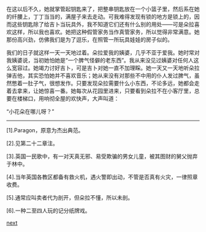 
在这以后不久，她就掌管起钥匙来了，把整串钥匙放在一个小篮子里，然后系在她的纤腰上，丁丁当当的，满屋子来去走动。可我难得发现有锁的地方是锁上的，因而这些钥匙除了给吉卜当玩具外，我不知道它们还有什么别的用处——可是朵拉喜欢这样，所以我也喜欢。她把这种假管家务当作真管家务，所以觉得非常满意。她那份高兴劲，仿佛我们是为了逗乐，在照管一所玩具娃娃的房子似的。

我们的日子就这样一天一天地过着。朵拉爱我的姨婆，几乎不亚于爱我。她时常对我姨婆说，当初她怕她是“一个脾气怪僻的老东西”。我从来没见过姨婆对任何人这么宽容过。她竭力讨好吉卜，可是吉卜对她一直不加理睬。她一天又一天地听朵拉弹吉他，其实恐怕她并不喜欢音乐；她从来没有对那些不中用的仆人发过脾气，虽然憋着一肚子气，很想发作。只要发现朵拉需要什么小东西，不论多远，她都会走着去拿来，让她惊喜一番。她每次从花园里进来，只要看到朵拉不在小客厅里，总要在楼梯口，用响彻全屋的欢快声，大声叫道：

“小花朵在哪儿呀？”

* * *

[1].Paragon，原意为杰出典范。

[2].见第二十二章注。

[3].英国一民歌中，有一对天真无邪、易受欺骗的男女儿童，被其图财的舅父抛弃于林中。

[4].当年英国各教区都备有救火机，遇火警即出动，不管是否真有火灾，一律照章收费。

[5].通常应叫卖者代为剖开，但朵拉不懂，所以未剖。

[6].一种二至四人玩的记分纸牌戏。

[next](page573)